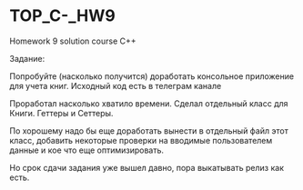 # TOP_C-_HW9
Homework 9 solution course C++

Задание:

Попробуйте (насколько получится) доработать консольное
приложение для учета книг. Исходный код есть в телеграм
канале

Проработал насколько хватило времени. Сделал отдельный класс для Книги. Геттеры и Сеттеры.

По хорошему надо бы еще доработать вынести в отдельный файл этот класс, добавить некоторые проверки на вводимые пользователем данные и кое что еще оптимизировать.

Но срок сдачи задания уже вышел давно, пора выкатывать релиз как есть.

